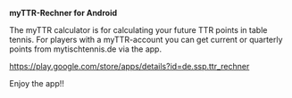 **myTTR-Rechner for Android**

The myTTR calculator is for calculating your future TTR points in table tennis.
For players with a myTTR-account you can get current or quarterly points from mytischtennis.de via the app.

https://play.google.com/store/apps/details?id=de.ssp.ttr_rechner

Enjoy the app!!
